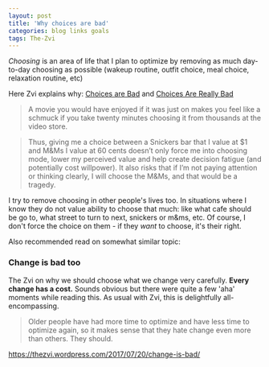 ```yaml
---
layout: post
title: 'Why choices are bad'
categories: blog links goals
tags: The-Zvi
---
```


_Choosing_ is an area of life that I plan to optimize by removing as much day-to-day choosing as possible (wakeup routine, outfit choice, meal choice, relaxation routine, etc) 

Here Zvi explains why: [Choices are Bad](https://thezvi.wordpress.com/2017/07/22/choices-are-bad/) and [Choices Are Really Bad](https://thezvi.wordpress.com/2017/08/12/choices-are-really-bad/)


> A movie you would have enjoyed if it was just on makes you feel like a schmuck if you take twenty minutes choosing it from thousands at the video store.


> Thus, giving me a choice between a Snickers bar that I value at $1 and M&Ms I value at 60 cents doesn’t only force me into choosing mode, lower my perceived value and help create decision fatigue (and potentially cost willpower). It also risks that if I’m not paying attention or thinking clearly, I will choose the M&Ms, and that would be a tragedy.



I try to remove choosing in other people's lives too. In situations where I know they do not value ability to choose that much: like what cafe should be go to, what street to turn to next, snickers or m&ms, etc. Of course, I don't force the choice on them - if they _want_ to choose, it's their right.
  
  
Also recommended read on somewhat similar topic:

### Change is bad too

The Zvi on why we should choose what we change very carefully. **Every change has a cost.** 
Sounds obvious but there were quite a few 'aha' moments while reading this. As usual with Zvi, this is delightfully all-encompassing. 

> Older people have had more time to optimize and have less time to optimize again, so it makes sense that they hate change even more than others. They should.

<https://thezvi.wordpress.com/2017/07/20/change-is-bad/>  

 

 
